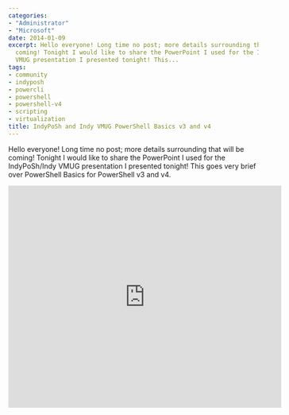 ```yaml
---
categories:
- "Administrator"
- "Microsoft"
date: 2014-01-09
excerpt: Hello everyone! Long time no post; more details surrounding that will be
  coming! Tonight I would like to share the PowerPoint I used for the IndyPoSh/Indy
  VMUG presentation I presented tonight! This...
tags:
- community
- indyposh
- powercli
- powershell
- powershell-v4
- scripting
- virtualization
title: IndyPoSh and Indy VMUG PowerShell Basics v3 and v4
---
```


Hello everyone! Long time no post; more details surrounding that will be coming! Tonight I would like to share the PowerPoint I used for the IndyPoSh/Indy VMUG presentation I presented tonight! This goes very brief over PowerShell Basics for PowerShell v3 and v4.

<iframe src="https://skydrive.live.com/embed?cid=9CE6817C08D7DE07&amp;resid=9CE6817C08D7DE07%214220&amp;authkey=AGZ9RMul12C1pSI&amp;em=2" width="550" height="447" frameborder="0" scrolling="no"></iframe>
